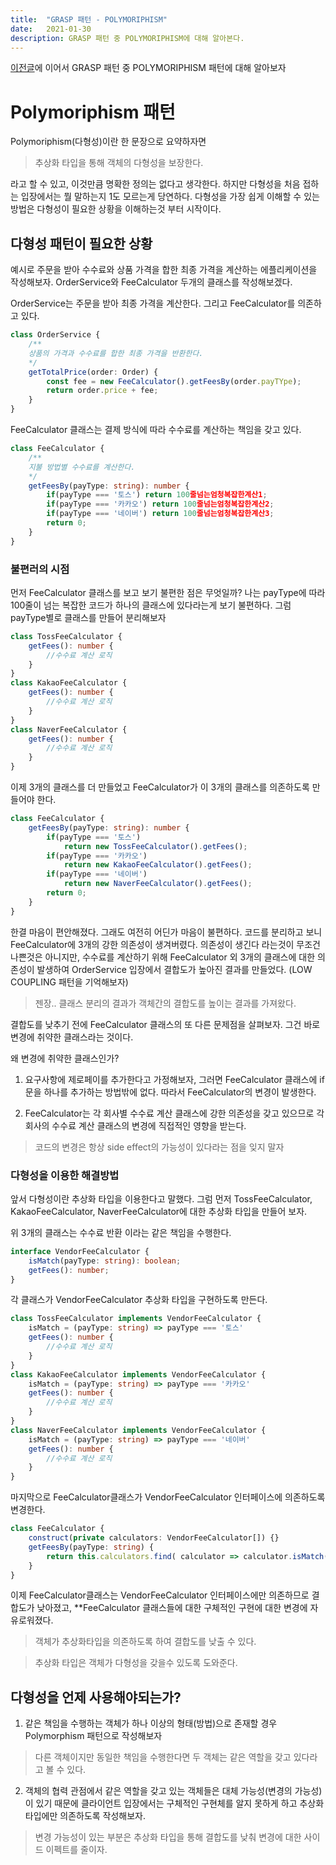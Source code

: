 ```yaml
---
title:  "GRASP 패턴 - POLYMORIPHISM"
date:   2021-01-30
description: GRASP 패턴 중 POLYMORIPHISM에 대해 알아본다.
---
```


[이전글](https://parkjungwoong.github.io/GRASP%ED%8C%A8%ED%84%B42/)에 이어서 GRASP 패턴 중 POLYMORIPHISM 패턴에 대해 알아보자

# Polymoriphism 패턴
Polymoriphism(다형성)이란 한 문장으로 요약하자면 

> 추상화 타입을 통해 객체의 다형성을 보장한다.

라고 할 수 있고, 이것만큼 명확한 정의는 없다고 생각한다.
하지만 다형성을 처음 접하는 입장에서는 뭘 말하는지 1도 모르는게 당연하다.
다형성을 가장 쉽게 이해할 수 있는 방법은 다형성이 필요한 상황을 이해하는것 부터 시작이다.

## 다형성 패턴이 필요한 상황
예시로 주문을 받아 수수료와 상품 가격을 합한 최종 가격을 계산하는 에플리케이션을 작성해보자.
OrderService와 FeeCalculator 두개의 클래스를 작성해보겠다.

OrderService는 주문을 받아 최종 가격을 계산한다. 그리고 FeeCalculator를 의존하고 있다.
``` typescript
class OrderService {
    /**
    상품의 가격과 수수료를 합한 최종 가격을 반환한다.
    */
    getTotalPrice(order: Order) {
        const fee = new FeeCalculator().getFeesBy(order.payTYpe);
        return order.price + fee;
    }
}
```

FeeCalculator 클래스는 결제 방식에 따라 수수료를 계산하는 책임을 갖고 있다.
``` typescript
class FeeCalculator {
    /**
    지불 방법별 수수료를 계산한다.
    */
    getFeesBy(payType: string): number {
        if(payType === '토스') return 100줄넘는엄청복잡한계산1;
        if(payType === '카카오') return 100줄넘는엄청복잡한계산2;
        if(payType === '네이버') return 100줄넘는엄청복잡한계산3;
        return 0;
    }
}
```

### 불편러의 시점
먼저 FeeCalculator 클래스를 보고 보기 불편한 점은 무엇일까?
나는 payType에 따라 100줄이 넘는 복잡한 코드가 하나의 클래스에 있다라는게 보기 불편하다. 그럼 payType별로 클래스를 만들어 분리해보자

``` typescript
class TossFeeCalculator {
    getFees(): number {
        //수수료 계산 로직
    }
}
class KakaoFeeCalculator {
    getFees(): number {
        //수수료 계산 로직
    }
}
class NaverFeeCalculator {
    getFees(): number {
        //수수료 계산 로직
    }
}
```

이제 3개의 클래스를 더 만들었고 FeeCalculator가 이 3개의 클래스를 의존하도록 만들어야 한다.

``` typescript
class FeeCalculator {
    getFeesBy(payType: string): number {
        if(payType === '토스') 
            return new TossFeeCalculator().getFees();
        if(payType === '카카오')
            return new KakaoFeeCalculator().getFees();
        if(payType === '네이버') 
            return new NaverFeeCalculator().getFees();
        return 0;
    }
}
```

한결 마음이 편안해졌다. 그래도 여전히 어딘가 마음이 불편하다.
코드를 분리하고 보니 FeeCalculator에 3개의 강한 의존성이 생겨버렸다.
의존성이 생긴다 라는것이 무조건 나쁜것은 아니지만, 수수료를 계산하기 위해 FeeCalculator 외 3개의 클래스에 대한 의존성이 발생하여 OrderService 입장에서 결합도가 높아진 결과를 만들었다. (LOW COUPLING 패턴을 기억해보자)

> 젠장.. 클래스 분리의 결과가 객체간의 결합도를 높이는 결과를 가져왔다. 

결합도를 낮추기 전에 FeeCalculator 클래스의 또 다른 문제점을 살펴보자. 그건 바로 변경에 취약한 클래스라는 것이다.

왜 변경에 취약한 클래스인가?
1. 요구사항에 제로페이를 추가한다고 가정해보자, 그러면 FeeCalculator 클래스에 if 문을 하나를 추가하는 방법밖에 없다. 따라서 FeeCalculator의 변경이 발생한다.

2. FeeCalculator는 각 회사별 수수료 계산 클래스에 강한 의존성을 갖고 있으므로 각 회사의 수수료 계산 클래스의 변경에 직접적인 영향을 받는다.

> 코드의 변경은 항상 side effect의 가능성이 있다라는 점을 잊지 말자

### 다형성을 이용한 해결방법
앞서 다형성이란 추상화 타입을 이용한다고 말했다.
그럼 먼저 TossFeeCalculator, KakaoFeeCalculator, NaverFeeCalculator에 대한 추상화 타입을 만들어 보자.

위 3개의 클래스는 수수료 반환 이라는 같은 책임을 수행한다.
``` typescript
interface VendorFeeCalculator {
    isMatch(payType: string): boolean;
    getFees(): number;
}
```

각 클래스가 VendorFeeCalculator 추상화 타입을 구현하도록 만든다.
``` typescript
class TossFeeCalculator implements VendorFeeCalculator {
    isMatch = (payType: string) => payType === '토스'
    getFees(): number {
        //수수료 계산 로직
    }
}
class KakaoFeeCalculator implements VendorFeeCalculator {
    isMatch = (payType: string) => payType === '카카오'
    getFees(): number {
        //수수료 계산 로직
    }
}
class NaverFeeCalculator implements VendorFeeCalculator {
    isMatch = (payType: string) => payType === '네이버'
    getFees(): number {
        //수수료 계산 로직
    }
}
```

마지막으로 FeeCalculator클래스가 VendorFeeCalculator 인터페이스에 의존하도록 변경한다.
``` typescript
class FeeCalculator {
    construct(private calculators: VendorFeeCalculator[]) {}
    getFeesBy(payType: string) {
        return this.calculators.find( calculator => calculator.isMatch(payType))?.getFees() ?? 0;
    }
}
```

이제 FeeCalculator클래스는 VendorFeeCalculator 인터페이스에만 의존하므로 결합도가 낮아졌고, **FeeCalculator 클래스들에 대한 구체적인 구현에 대한 변경에 자유로워졌다.

> 객체가 추상화타입을 의존하도록 하여 결합도를 낮출 수 있다.

> 추상화 타입은 객체가 다형성을 갖을수 있도록 도와준다.

## 다형성을 언제 사용해야되는가?
1. 같은 책임을 수행하는 객체가 하나 이상의 형태(방법)으로 존재할 경우 Polymorphism 패턴으로 작성해보자

> 다른 객체이지만 동일한 책임을 수행한다면 두 객체는 같은 역할을 갖고 있다라고 볼 수 있다.

2. 객체의 협력 관점에서 같은 역할을 갖고 있는 객체들은 대체 가능성(변경의 가능성)이 있기 때문에 클라이언트 입장에서는 구체적인 구현체를 알지 못하게 하고 추상화 타입에만 의존하도록 작성해보자.

>  변경 가능성이 있는 부분은 추상화 타입을 통해 결합도를 낮춰 변경에 대한 사이드 이펙트를 줄이자.
